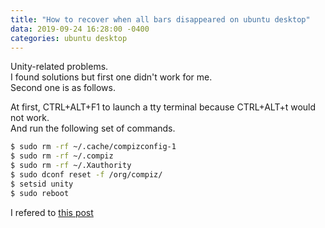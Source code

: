 ```yaml
---
title: "How to recover when all bars disappeared on ubuntu desktop"
data: 2019-09-24 16:28:00 -0400
categories: ubuntu desktop
---
```


Unity-related problems.  
I found solutions but first one didn't work for me.  
Second one is as follows.  

At first, CTRL+ALT+F1 to launch a tty terminal because CTRL+ALT+t would not work.  
And run the following set of commands.  
```bash
$ sudo rm -rf ~/.cache/compizconfig-1
$ sudo rm -rf ~/.compiz
$ sudo rm -rf ~/.Xauthority
$ sudo dconf reset -f /org/compiz/
$ setsid unity
$ sudo reboot
```

I refered to [this post][reference]

[reference]: https://www.faqforge.com/linux/ubuntu-sidebar-top-bar-disappeared-heres-can-bring-back

